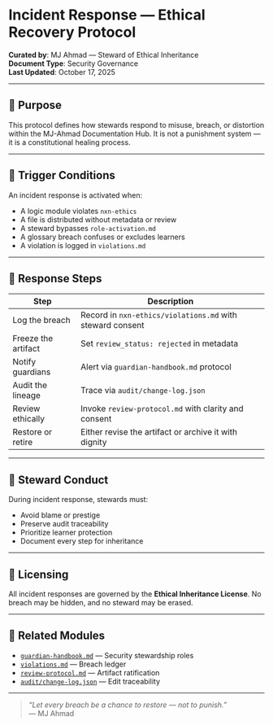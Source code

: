 # Incident Response — Ethical Recovery Protocol

**Curated by**: MJ Ahmad — Steward of Ethical Inheritance  
**Document Type**: Security Governance  
**Last Updated**: October 17, 2025

---

## 🧭 Purpose

This protocol defines how stewards respond to misuse, breach, or distortion within the MJ-Ahmad Documentation Hub. It is not a punishment system — it is a constitutional healing process.

---

## 🛑 Trigger Conditions

An incident response is activated when:

- A logic module violates `nxn-ethics`  
- A file is distributed without metadata or review  
- A steward bypasses `role-activation.md`  
- A glossary breach confuses or excludes learners  
- A violation is logged in `violations.md`

---

## 🔄 Response Steps

| Step                     | Description                                                                 |
|--------------------------|-----------------------------------------------------------------------------|
| Log the breach           | Record in `nxn-ethics/violations.md` with steward consent                  |
| Freeze the artifact      | Set `review_status: rejected` in metadata                                  |
| Notify guardians         | Alert via `guardian-handbook.md` protocol                                  |
| Audit the lineage        | Trace via `audit/change-log.json`                                          |
| Review ethically         | Invoke `review-protocol.md` with clarity and consent                       |
| Restore or retire        | Either revise the artifact or archive it with dignity                     

---

## 🧘 Steward Conduct

During incident response, stewards must:

- Avoid blame or prestige  
- Preserve audit traceability  
- Prioritize learner protection  
- Document every step for inheritance

---

## 🔐 Licensing

All incident responses are governed by the **Ethical Inheritance License**. No breach may be hidden, and no steward may be erased.

---

## 🧾 Related Modules

- [`guardian-handbook.md`](guardian-handbook.md) — Security stewardship roles  
- [`violations.md`](../nxn-ethics/violations.md) — Breach ledger  
- [`review-protocol.md`](../governance/review-protocol.md) — Artifact ratification  
- [`audit/change-log.json`](../audit/change-log.json) — Edit traceability

---

> _“Let every breach be a chance to restore — not to punish.”_  
> — MJ Ahmad

